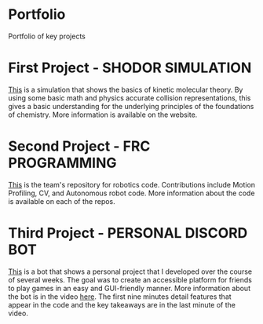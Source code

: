 # Portfolio
Portfolio of key projects

# First Project - SHODOR SIMULATION
[This](https://boincy.glitch.me) is a simulation that shows the basics of kinetic molecular theory. By using some basic math and physics accurate collision representations, this gives a basic understanding for the underlying principles of the foundations of chemistry. More information is available on the website.

# Second Project - FRC PROGRAMMING
[This](https://github.com/Team-4795/) is the team's repository for robotics code. Contributions include Motion Profiling, CV, and Autonomous robot code. More information about the code is available on each of the repos.

# Third Project - PERSONAL DISCORD BOT
[This](https://github.com/fategg555/queue-bot-games) is a bot that shows a personal project that I developed over the course of several weeks. The goal was to create an accessible platform for friends to play games in an easy and GUI-friendly manner. More information about the bot is in the video [here](https://youtu.be/1musmRV_NRA). The first nine minutes detail features that appear in the code and the key takeaways are in the last minute of the video.
